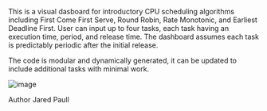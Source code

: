 This is a visual dasboard for introductory CPU scheduling algorithms including First Come First Serve, Round Robin, Rate Monotonic, and Earliest Deadline First. User can input up to four tasks, each task having an execution time, period, and release time. The dashboard assumes each task is predictably periodic after the initial release.

The code is modular and dynamically generated, it can be updated to include additional tasks with minimal work.

![image](https://user-images.githubusercontent.com/60457530/203405073-ada4fdc6-8649-4663-a5d8-36cbba0a67fd.png)

Author
Jared Paull
